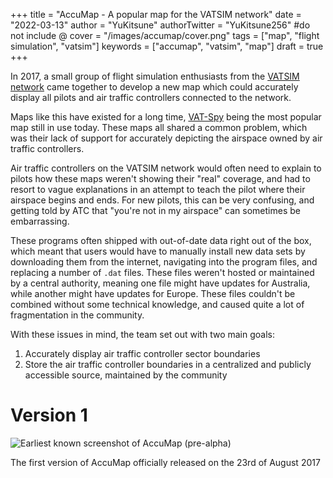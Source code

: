 +++
title = "AccuMap - A popular map for the VATSIM network"
date = "2022-03-13"
author = "YuKitsune"
authorTwitter = "YuKitsune256" #do not include @
cover = "/images/accumap/cover.png"
tags = ["map", "flight simulation", "vatsim"]
keywords = ["accumap", "vatsim", "map"]
draft = true
+++

In 2017, a small group of flight simulation enthusiasts from the [VATSIM network](https://vatsim.net) came together to develop a new map which could accurately display all pilots and air traffic controllers connected to the network.

Maps like this have existed for a long time, [VAT-Spy](https://vatspy.rosscarlson.dev) being the most popular map still in use today.
These maps all shared a common problem, which was their lack of support for accurately depicting the airspace owned by air traffic controllers.

Air traffic controllers on the VATSIM network would often need to explain to pilots how these maps weren't showing their "real" coverage, and had to resort to vague explanations in an attempt to teach the pilot where their airspace begins and ends. For new pilots, this can be very confusing, and getting told by ATC that "you're not in my airspace" can sometimes be embarrassing.

These programs often shipped with out-of-date data right out of the box, which meant that users would have to manually install new data sets by downloading them from the internet, navigating into the program files, and replacing a number of `.dat` files. These files weren't hosted or maintained by a central authority, meaning one file might have updates for Australia, while another might have updates for Europe. These files couldn't be combined without some technical knowledge, and caused quite a lot of fragmentation in the community.

With these issues in mind, the team set out with two main goals:

1. Accurately display air traffic controller sector boundaries
2. Store the air traffic controller boundaries in a centralized and publicly accessible source, maintained by the community

# Version 1
![Earliest known screenshot of AccuMap (pre-alpha)](images/accumap/v1_Early)

The first version of AccuMap officially released on the 23rd of August 2017
